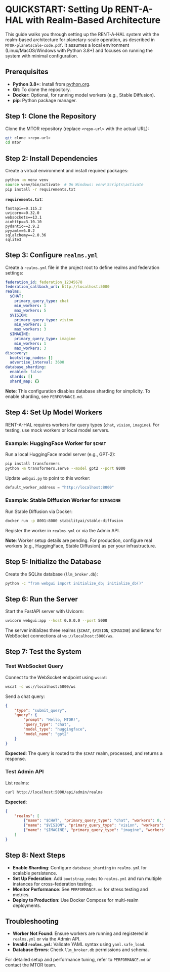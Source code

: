 # QUICKSTART: Setting Up RENT-A-HAL with Realm-Based Architecture

This guide walks you through setting up the RENT-A-HAL system with the realm-based architecture for planetary-scale operation, as described in `MTOR-planetscale-code.pdf`. It assumes a local environment (Linux/MacOS/Windows with Python 3.8+) and focuses on running the system with minimal configuration.

## Prerequisites
- **Python 3.8+**: Install from [python.org](https://www.python.org/downloads/).
- **Git**: To clone the repository.
- **Docker**: Optional, for running model workers (e.g., Stable Diffusion).
- **pip**: Python package manager.

## Step 1: Clone the Repository
Clone the MTOR repository (replace `<repo-url>` with the actual URL):
```bash
git clone <repo-url>
cd mtor
```

## Step 2: Install Dependencies
Create a virtual environment and install required packages:
```bash
python -m venv venv
source venv/bin/activate  # On Windows: venv\Scripts\activate
pip install -r requirements.txt
```

**`requirements.txt`**:
```
fastapi==0.115.2
uvicorn==0.32.0
websockets==13.1
aiohttp==3.10.10
pydantic==2.9.2
pyyaml==6.0.2
sqlalchemy==2.0.36
sqlite3
```

## Step 3: Configure `realms.yml`
Create a `realms.yml` file in the project root to define realms and federation settings:
```yaml
federation_id: federation_12345678
federation_callback_url: http://localhost:5000
realms:
  $CHAT:
    primary_query_type: chat
    min_workers: 1
    max_workers: 5
  $VISION:
    primary_query_type: vision
    min_workers: 1
    max_workers: 3
  $IMAGINE:
    primary_query_type: imagine
    min_workers: 1
    max_workers: 3
discovery:
  bootstrap_nodes: []
  advertise_interval: 3600
database_sharding:
  enabled: false
  shards: []
  shard_map: {}
```

**Note**: This configuration disables database sharding for simplicity. To enable sharding, see `PERFORMANCE.md`.

## Step 4: Set Up Model Workers
RENT-A-HAL requires workers for query types (`chat`, `vision`, `imagine`). For testing, use mock workers or local model servers.

### Example: HuggingFace Worker for `$CHAT`
Run a local HuggingFace model server (e.g., GPT-2):
```bash
pip install transformers
python -m transformers.serve --model gpt2 --port 8000
```
Update `webgui.py` to point to this worker:
```python
default_worker_address = "http://localhost:8000"
```

### Example: Stable Diffusion Worker for `$IMAGINE`
Run Stable Diffusion via Docker:
```bash
docker run -p 8001:8000 stabilityai/stable-diffusion
```
Register the worker in `realms.yml` or via the Admin API.

**Note**: Worker setup details are pending. For production, configure real workers (e.g., HuggingFace, Stable Diffusion) as per your infrastructure.

## Step 5: Initialize the Database
Create the SQLite database (`llm_broker.db`):
```bash
python -c "from webgui import initialize_db; initialize_db()"
```

## Step 6: Run the Server
Start the FastAPI server with Uvicorn:
```bash
uvicorn webgui:app --host 0.0.0.0 --port 5000
```

The server initializes three realms (`$CHAT`, `$VISION`, `$IMAGINE`) and listens for WebSocket connections at `ws://localhost:5000/ws`.

## Step 7: Test the System
### Test WebSocket Query
Connect to the WebSocket endpoint using `wscat`:
```bash
wscat -c ws://localhost:5000/ws
```
Send a chat query:
```json
{
    "type": "submit_query",
    "query": {
        "prompt": "Hello, MTOR!",
        "query_type": "chat",
        "model_type": "huggingface",
        "model_name": "gpt2"
    }
}
```
**Expected**: The query is routed to the `$CHAT` realm, processed, and returns a response.

### Test Admin API
List realms:
```bash
curl http://localhost:5000/api/admin/realms
```
**Expected**:
```json
{
    "realms": [
        {"name": "$CHAT", "primary_query_type": "chat", "workers": 0, "pools": [], "metrics": {}},
        {"name": "$VISION", "primary_query_type": "vision", "workers": 0, "pools": [], "metrics": {}},
        {"name": "$IMAGINE", "primary_query_type": "imagine", "workers": 0, "pools": [], "metrics": {}}
    ]
}
```

## Step 8: Next Steps
- **Enable Sharding**: Configure `database_sharding` in `realms.yml` for scalable persistence.
- **Set Up Federation**: Add `bootstrap_nodes` to `realms.yml` and run multiple instances for cross-federation testing.
- **Monitor Performance**: See `PERFORMANCE.md` for stress testing and metrics.
- **Deploy to Production**: Use Docker Compose for multi-realm deployments.

## Troubleshooting
- **Worker Not Found**: Ensure workers are running and registered in `realms.yml` or via the Admin API.
- **Invalid `realms.yml`**: Validate YAML syntax using `yaml.safe_load`.
- **Database Errors**: Check `llm_broker.db` permissions and schema.

For detailed setup and performance tuning, refer to `PERFORMANCE.md` or contact the MTOR team.